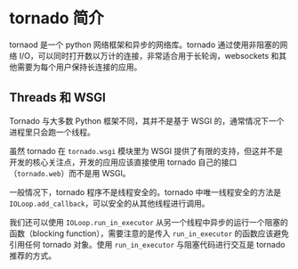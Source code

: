 # tornado 简介

tornaod 是一个 python 网络框架和异步的网络库。tornado 通过使用非阻塞的网络 I/O，可以同时打开数以万计的连接，非常适合用于长轮询，websockets 和其他需要为每个用户保持长连接的应用。

## Threads 和 WSGI

Tornado 与大多数 Python 框架不同，其并不是基于 WSGI 的，通常情况下一个进程里只会跑一个线程。

虽然 tornado 在 `tornado.wsgi` 模块里为 WSGI 提供了有限的支持，但这并不是开发的核心关注点，开发的应用应该直接使用 tornado 自己的接口（`tornado.web`）而不是用 WSGI。

一般情况下，tornado 程序不是线程安全的。tornado 中唯一线程安全的方法是 `IOLoop.add_callback`，可以安全的从其他线程进行调用。

我们还可以使用 `IOLoop.run_in_executor` 从另一个线程中异步的运行一个阻塞的函数（blocking function），需要注意的是传入 `run_in_executor` 的函数应该避免引用任何 tornado 对象。使用 `run_in_executor` 与阻塞代码进行交互是 tornado 推荐的方式。

